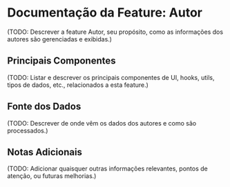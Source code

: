 # Documentação da Feature: Autor

(TODO: Descrever a feature Autor, seu propósito, como as informações dos autores são gerenciadas e exibidas.)

## Principais Componentes

(TODO: Listar e descrever os principais componentes de UI, hooks, utils, tipos de dados, etc., relacionados a esta feature.)

## Fonte dos Dados

(TODO: Descrever de onde vêm os dados dos autores e como são processados.)

## Notas Adicionais

(TODO: Adicionar quaisquer outras informações relevantes, pontos de atenção, ou futuras melhorias.) 